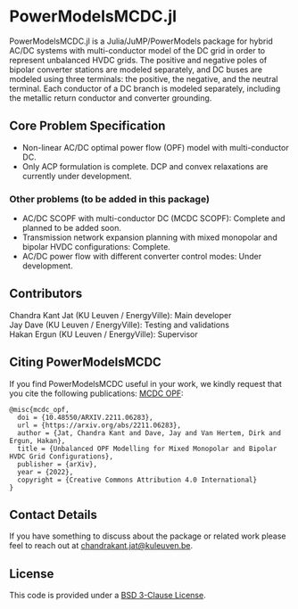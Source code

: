 # PowerModelsMCDC.jl

PowerModelsMCDC.jl is a Julia/JuMP/PowerModels package for hybrid AC/DC systems with multi-conductor model of the DC grid in order to represent unbalanced HVDC grids. The positive and negative poles of bipolar converter stations are modeled separately, and DC buses are modeled using three terminals: the positive, the negative, and the neutral terminal. Each conductor of a DC branch is modeled separately, including the metallic return conductor and converter grounding.

## Core Problem Specification
* Non-linear AC/DC optimal power flow (OPF) model with multi-conductor DC.
* Only ACP formulation is complete. DCP and convex relaxations are currently under development.

### Other problems (to be added in this package)
* AC/DC SCOPF with multi-conductor DC (MCDC SCOPF): Complete and planned to be added soon.
* Transmission network expansion planning with mixed monopolar and bipolar HVDC configurations: Complete.
* AC/DC power flow with different converter control modes: Under development. 
## Contributors

Chandra Kant Jat (KU Leuven / EnergyVille): Main developer  
Jay Dave (KU Leuven / EnergyVille): Testing and validations  
Hakan Ergun (KU Leuven / EnergyVille): Supervisor 

## Citing PowerModelsMCDC

If you find PowerModelsMCDC useful in your work, we kindly request that you cite the following publications:
[MCDC OPF](https://arxiv.org/abs/2211.06283):

```
@misc{mcdc_opf,
  doi = {10.48550/ARXIV.2211.06283},
  url = {https://arxiv.org/abs/2211.06283},
  author = {Jat, Chandra Kant and Dave, Jay and Van Hertem, Dirk and Ergun, Hakan},
  title = {Unbalanced OPF Modelling for Mixed Monopolar and Bipolar HVDC Grid Configurations},
  publisher = {arXiv},
  year = {2022},
  copyright = {Creative Commons Attribution 4.0 International}
}
```

## Contact Details
If you have something to discuss about the package or related work please feel to reach out at [chandrakant.jat@kuleuven.be](chandrakant.jat@kuleuven.be).

## License

This code is provided under a [BSD 3-Clause License](/LICENSE).

